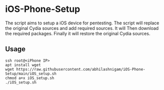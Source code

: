 # iOS-Phone-Setup

The script aims to setup a iOS device for pentesting. The script will replace the original Cydia sources and add required sources. It will Then download the required packages. Finally it will restore the original Cydia sources. 

## Usage
``` 
ssh root@<iPhone IP>
apt install wget
wget https://raw.githubusercontent.com/abhilashnigam/iOS-Phone-Setup/main/iOS_setup.sh
chmod a+x iOS_setup.sh
./iOS_setup.sh
```

